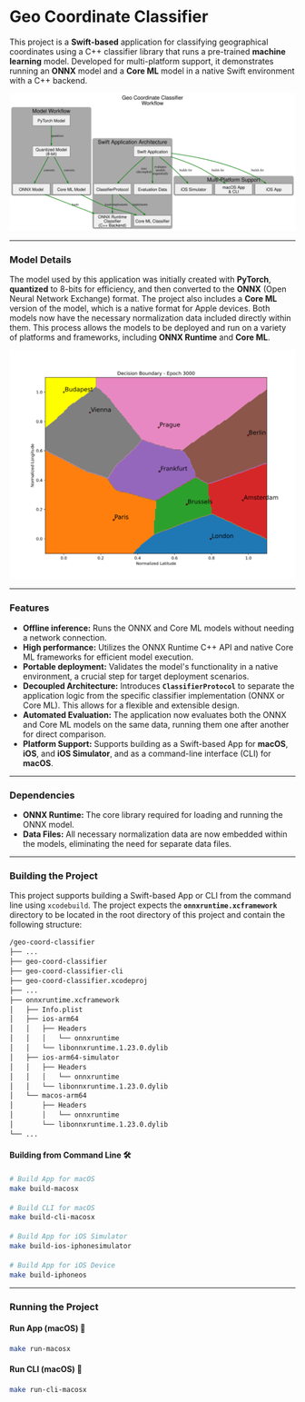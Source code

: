 # Geo Coordinate Classifier

This project is a **Swift-based** application for classifying geographical coordinates using a C++ classifier library that runs a pre-trained **machine learning** model. Developed for multi-platform support, it demonstrates running an **ONNX** model and a **Core ML** model in a native Swift environment with a C++ backend.

![](data/classify-city-gc5.svg)

-----

### Model Details

The model used by this application was initially created with **PyTorch**, **quantized** to 8-bits for efficiency, and then converted to the **ONNX** (Open Neural Network Exchange) format. The project also includes a **Core ML** version of the model, which is a native format for Apple devices. Both models now have the necessary normalization data included directly within them. This process allows the models to be deployed and run on a variety of platforms and frameworks, including **ONNX Runtime** and **Core ML**.

![](data/classify-city-gc.svg)

-----

### Features

  * **Offline inference:** Runs the ONNX and Core ML models without needing a network connection.
  * **High performance:** Utilizes the ONNX Runtime C++ API and native Core ML frameworks for efficient model execution.
  * **Portable deployment:** Validates the model's functionality in a native environment, a crucial step for target deployment scenarios.
  * **Decoupled Architecture:** Introduces **`ClassifierProtocol`** to separate the application logic from the specific classifier implementation (ONNX or Core ML). This allows for a flexible and extensible design.
  * **Automated Evaluation:** The application now evaluates both the ONNX and Core ML models on the same data, running them one after another for direct comparison.
  * **Platform Support:** Supports building as a Swift-based App for **macOS**, **iOS**, and **iOS Simulator**, and as a command-line interface (CLI) for **macOS**.

-----

### Dependencies

  * **ONNX Runtime:** The core library required for loading and running the ONNX model.
  * **Data Files:** All necessary normalization data are now embedded within the models, eliminating the need for separate data files.

-----

### Building the Project

This project supports building a Swift-based App or CLI from the command line using `xcodebuild`. The project expects the **`onnxruntime.xcframework`** directory to be located in the root directory of this project and contain the following structure:

```txt
/geo-coord-classifier
├── ...
├── geo-coord-classifier
├── geo-coord-classifier-cli
├── geo-coord-classifier.xcodeproj
├── ...
├── onnxruntime.xcframework
│   ├── Info.plist
│   ├── ios-arm64
│   │   ├── Headers
│   │   │   └── onnxruntime
│   │   └── libonnxruntime.1.23.0.dylib
│   ├── ios-arm64-simulator
│   │   ├── Headers
│   │   │   └── onnxruntime
│   │   └── libonnxruntime.1.23.0.dylib
│   └── macos-arm64
│       ├── Headers
│       │   └── onnxruntime
│       └── libonnxruntime.1.23.0.dylib
└── ...
```

#### Building from Command Line 🛠️

```bash
# Build App for macOS
make build-macosx

# Build CLI for macOS
make build-cli-macosx

# Build App for iOS Simulator
make build-ios-iphonesimulator

# Build App for iOS Device
make build-iphoneos
```

-----

### Running the Project

#### Run App (macOS) 🚀

```bash
make run-macosx
```

#### Run CLI (macOS) 🏃

```bash
make run-cli-macosx
```
